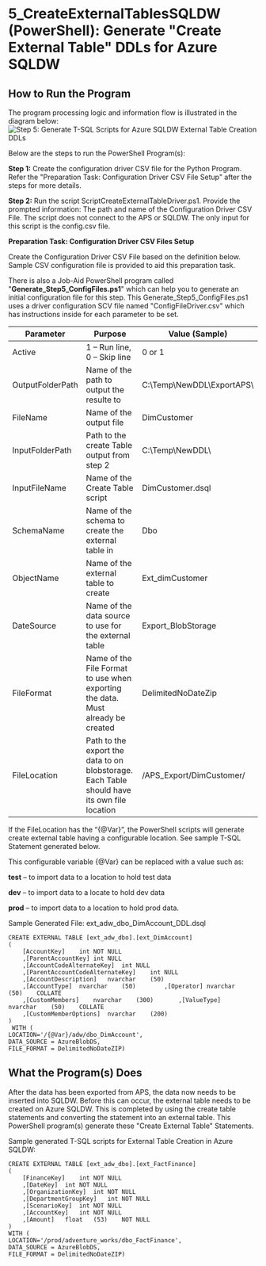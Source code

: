 
# **5_CreateExternalTablesSQLDW (PowerShell):** Generate "Create External Table" DDLs for Azure SQLDW 
## **How to Run the Program** ##

The program processing logic and information flow is illustrated in the diagram below: 
![Step 5: Generate T-SQL Scripts for Azure SQLDW External Table Creation DDLs](https://i.imgur.com/hpmn0Zg.jpg)


Below are the steps to run the PowerShell Program(s): 

**Step 1:** Create the configuration driver CSV file for the Python Program.  Refer the "Preparation Task: Configuration Driver CSV File Setup" after the steps for more details.  

**Step 2:** Run the script ScriptCreateExternalTableDriver.ps1. Provide the prompted information: The path and name of the Configuration Driver CSV File. The script does not connect to the APS or SQLDW.  The only input for this script is the config.csv file. 


**Preparation Task: Configuration Driver CSV Files Setup**

Create the Configuration Driver CSV File based on the definition below. Sample CSV configuration file is provided to aid this preparation task. 

There is also a Job-Aid PowerShell program called "**Generate_Step5_ConfigFiles.ps1**" which can help you to generate an initial configuration file for this step. This Generate_Step5_ConfigFiles.ps1 uses a driver configuration SCV file named "ConfigFileDriver.csv" which has instructions inside for each parameter to be set. 


| Parameter        | Purpose                                                                                        | Value   (Sample)          |
|------------------|------------------------------------------------------------------------------------------------|---------------------------|
| Active           | 1 – Run line, 0 – Skip line                                                                    | 0 or 1                    |
| OutputFolderPath | Name of the path to output the resulte to                                                      | C:\Temp\NewDDL\ExportAPS\ |
| FileName         | Name of the output file                                                                        | DimCustomer               |
| InputFolderPath  | Path to the create Table output from step 2                                                    | C:\Temp\NewDDL\           |
| InputFileName    | Name of the Create Table script                                                                | DimCustomer.dsql          |
| SchemaName       | Name of the schema to create the external table in                                             | Dbo                       |
| ObjectName       | Name of the external table to create                                                           | Ext_dimCustomer           |
| DateSource       | Name of the data source to use for the external table                                          | Export_BlobStorage        |
| FileFormat       | Name of the File Format to use when exporting the data. Must   already be created              | DelimitedNoDateZip        |
| FileLocation     | Path to the export the data to on blobstorage.  Each Table should have its own file   location | /APS_Export/DimCustomer/  |

If the FileLocation has the “{@Var}”, the PowerShell scripts will generate create external table having a configurable location. See sample T-SQL Statement generated below. 

This configurable variable {@Var} can be replaced with a value such as: 

**test** – to import data to a location to hold test data

**dev** – to import data to a locate to hold dev data

**prod** – to import data to a location to hold prod data. 

Sample Generated File: ext_adw_dbo_DimAccount_DDL.dsql 

    CREATE EXTERNAL TABLE [ext_adw_dbo].[ext_DimAccount]
    (
    	[AccountKey]	int	NOT NULL 
    	,[ParentAccountKey]	int	NULL 
    	,[AccountCodeAlternateKey]	int	NULL 
    	,[ParentAccountCodeAlternateKey]	int NULL 
    	,[AccountDescription]	nvarchar	(50)	
    	,[AccountType]	nvarchar	(50)		,[Operator]	nvarchar	(50)	COLLATE	
    	,[CustomMembers]	nvarchar	(300)		,[ValueType]	nvarchar	(50)	COLLATE	
    	,[CustomMemberOptions]	nvarchar	(200)	
    )
     WITH (  
    LOCATION='/{@Var}/adw/dbo_DimAccount',  
    DATA_SOURCE = AzureBlobDS,  
    FILE_FORMAT = DelimitedNoDateZIP)
    
## **What the Program(s) Does** ##

After the data has been exported from APS, the data now needs to be inserted into SQLDW.  Before this can occur, the external table needs to be created on Azure SQLDW.  This is completed by using the create table statements and converting the statement into an external table. This PowerShell program(s) generate these "Create External Table" Statements. 


Sample generated T-SQL scripts for External Table Creation in Azure SQLDW:  

    CREATE EXTERNAL TABLE [ext_adw_dbo].[ext_FactFinance]
    (
    	[FinanceKey]	int	NOT NULL 
    	,[DateKey]	int	NOT NULL 
    	,[OrganizationKey]	int	NOT NULL 
    	,[DepartmentGroupKey]	int	NOT NULL 
    	,[ScenarioKey]	int	NOT NULL 
    	,[AccountKey]	int	NOT NULL 
    	,[Amount]	float	(53)	NOT NULL 
    )
    WITH (  
    LOCATION='/prod/adventure_works/dbo_FactFinance',  
    DATA_SOURCE = AzureBlobDS,  
    FILE_FORMAT = DelimitedNoDateZIP)
    
